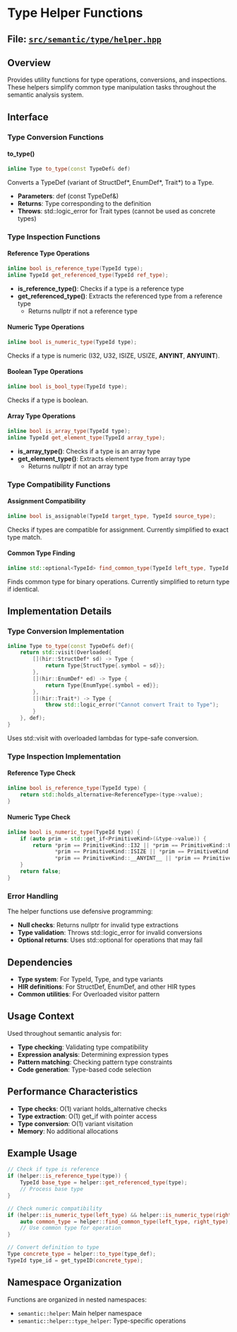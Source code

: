 # Type Helper Functions

## File: [`src/semantic/type/helper.hpp`](../../../src/semantic/type/helper.hpp)

## Overview

Provides utility functions for type operations, conversions, and inspections. These helpers simplify common type manipulation tasks throughout the semantic analysis system.

## Interface

### Type Conversion Functions

#### to_type()
```cpp
inline Type to_type(const TypeDef& def)
```
Converts a TypeDef (variant of StructDef*, EnumDef*, Trait*) to a Type.

- **Parameters**: def (const TypeDef&)
- **Returns**: Type corresponding to the definition
- **Throws**: std::logic_error for Trait types (cannot be used as concrete types)

### Type Inspection Functions

#### Reference Type Operations
```cpp
inline bool is_reference_type(TypeId type);
inline TypeId get_referenced_type(TypeId ref_type);
```

- **is_reference_type()**: Checks if a type is a reference type
- **get_referenced_type()**: Extracts the referenced type from a reference type
  - Returns nullptr if not a reference type

#### Numeric Type Operations
```cpp
inline bool is_numeric_type(TypeId type);
```
Checks if a type is numeric (I32, U32, ISIZE, USIZE, __ANYINT__, __ANYUINT__).

#### Boolean Type Operations
```cpp
inline bool is_bool_type(TypeId type);
```
Checks if a type is boolean.

#### Array Type Operations
```cpp
inline bool is_array_type(TypeId type);
inline TypeId get_element_type(TypeId array_type);
```

- **is_array_type()**: Checks if a type is an array type
- **get_element_type()**: Extracts element type from array type
  - Returns nullptr if not an array type

### Type Compatibility Functions

#### Assignment Compatibility
```cpp
inline bool is_assignable(TypeId target_type, TypeId source_type);
```
Checks if types are compatible for assignment. Currently simplified to exact type match.

#### Common Type Finding
```cpp
inline std::optional<TypeId> find_common_type(TypeId left_type, TypeId right_type);
```
Finds common type for binary operations. Currently simplified to return type if identical.

## Implementation Details

### Type Conversion Implementation

```cpp
inline Type to_type(const TypeDef& def){
    return std::visit(Overloaded{
        [](hir::StructDef* sd) -> Type {
            return Type{StructType{.symbol = sd}};
        },
        [](hir::EnumDef* ed) -> Type {
            return Type{EnumType{.symbol = ed}};
        },
        [](hir::Trait*) -> Type {
            throw std::logic_error("Cannot convert Trait to Type");
        }
    }, def);
}
```

Uses std::visit with overloaded lambdas for type-safe conversion.

### Type Inspection Implementation

#### Reference Type Check
```cpp
inline bool is_reference_type(TypeId type) {
    return std::holds_alternative<ReferenceType>(type->value);
}
```

#### Numeric Type Check
```cpp
inline bool is_numeric_type(TypeId type) {
    if (auto prim = std::get_if<PrimitiveKind>(&type->value)) {
        return *prim == PrimitiveKind::I32 || *prim == PrimitiveKind::U32 || 
               *prim == PrimitiveKind::ISIZE || *prim == PrimitiveKind::USIZE ||
               *prim == PrimitiveKind::__ANYINT__ || *prim == PrimitiveKind::__ANYUINT__;
    }
    return false;
}
```

### Error Handling

The helper functions use defensive programming:
- **Null checks**: Returns nullptr for invalid type extractions
- **Type validation**: Throws std::logic_error for invalid conversions
- **Optional returns**: Uses std::optional for operations that may fail

## Dependencies

- **Type system**: For TypeId, Type, and type variants
- **HIR definitions**: For StructDef, EnumDef, and other HIR types
- **Common utilities**: For Overloaded visitor pattern

## Usage Context

Used throughout semantic analysis for:
- **Type checking**: Validating type compatibility
- **Expression analysis**: Determining expression types
- **Pattern matching**: Checking pattern type constraints
- **Code generation**: Type-based code selection

## Performance Characteristics

- **Type checks**: O(1) variant holds_alternative checks
- **Type extraction**: O(1) get_if with pointer access
- **Type conversion**: O(1) variant visitation
- **Memory**: No additional allocations

## Example Usage

```cpp
// Check if type is reference
if (helper::is_reference_type(type)) {
    TypeId base_type = helper::get_referenced_type(type);
    // Process base type
}

// Check numeric compatibility
if (helper::is_numeric_type(left_type) && helper::is_numeric_type(right_type)) {
    auto common_type = helper::find_common_type(left_type, right_type);
    // Use common type for operation
}

// Convert definition to type
Type concrete_type = helper::to_type(type_def);
TypeId type_id = get_typeID(concrete_type);
```

## Namespace Organization

Functions are organized in nested namespaces:
- `semantic::helper`: Main helper namespace
- `semantic::helper::type_helper`: Type-specific operations